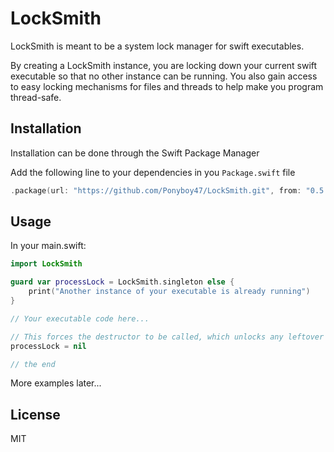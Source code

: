 # LockSmith

LockSmith is meant to be a system lock manager for swift executables.

By creating a LockSmith instance, you are locking down your current swift executable so that no other instance can be running. You also gain access to easy locking mechanisms for files and threads to help make you program thread-safe.

## Installation
Installation can be done through the Swift Package Manager

Add the following line to your dependencies in you `Package.swift` file
```swift
.package(url: "https://github.com/Ponyboy47/LockSmith.git", from: "0.5.0")
```

## Usage

In your main.swift:
```swift
import LockSmith

guard var processLock = LockSmith.singleton else {
    print("Another instance of your executable is already running")
}

// Your executable code here...

// This forces the destructor to be called, which unlocks any leftover locks (like the process lock)
processLock = nil

// the end
```

More examples later...

## License
MIT
